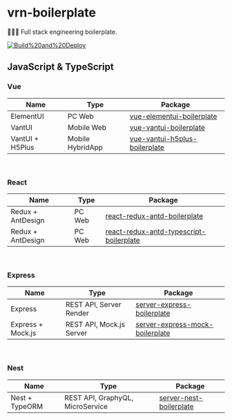 # vrn-boilerplate

🔧🔨🔩 Full stack engineering boilerplate.

[![Build%20and%20Deploy](https://github.com/vrn-deco/vrn-boilerplate/workflows/Build%20and%20Deploy/badge.svg)](https://github.com/vrn-deco/vrn-boilerplate/actions)

<!-- resource inject -->
<h2>JavaScript &amp; TypeScript</h2>
<p></p>

<h3>Vue</h3>
<p></p>

<table>
  <thead>
    <tr>
      <th>Name</th>
      <th>Type</th>
      <th>Package</th>
    </tr>
  </thead>
  <tbody>
    <tr>
      <td>ElementUI</td>
      <td>PC Web</td>
      <td>
        <a href="./javascript/vue/vue-elementui-boilerplate">vue-elementui-boilerplate</a>
      </td>
    </tr>
    <tr>
      <td>VantUI</td>
      <td>Mobile Web</td>
      <td>
        <a href="./javascript/vue/vue-vantui-boilerplate">vue-vantui-boilerplate</a>
      </td>
    </tr>
    <tr>
      <td>VantUI + H5Plus</td>
      <td>Mobile HybridApp</td>
      <td>
        <a href="./javascript/vue/vue-vantui-h5plus-boilerplate">vue-vantui-h5plus-boilerplate</a>
      </td>
    </tr>
  </tbody>
</table>
<br />
<h3>React</h3>
<p></p>

<table>
  <thead>
    <tr>
      <th>Name</th>
      <th>Type</th>
      <th>Package</th>
    </tr>
  </thead>
  <tbody>
    <tr>
      <td>Redux + AntDesign</td>
      <td>PC Web</td>
      <td>
        <a href="./javascript/react/react-redux-antd-boilerplate">react-redux-antd-boilerplate</a>
      </td>
    </tr>
    <tr>
      <td>Redux + AntDesign</td>
      <td>PC Web</td>
      <td>
        <a href="./javascript/react/react-redux-antd-typescript-boilerplate">react-redux-antd-typescript-boilerplate</a>
      </td>
    </tr>
  </tbody>
</table>
<br />
<h3>Express</h3>
<p></p>

<table>
  <thead>
    <tr>
      <th>Name</th>
      <th>Type</th>
      <th>Package</th>
    </tr>
  </thead>
  <tbody>
    <tr>
      <td>Express</td>
      <td>REST API, Server Render</td>
      <td>
        <a href="./javascript/express/server-express-boilerplate">server-express-boilerplate</a>
      </td>
    </tr>
    <tr>
      <td>Express + Mock.js</td>
      <td>REST API, Mock.js Server</td>
      <td>
        <a href="./javascript/express/server-express-mock-boilerplate">server-express-mock-boilerplate</a>
      </td>
    </tr>
  </tbody>
</table>
<br />
<h3>Nest</h3>
<p></p>

<table>
  <thead>
    <tr>
      <th>Name</th>
      <th>Type</th>
      <th>Package</th>
    </tr>
  </thead>
  <tbody>
    <tr>
      <td>Nest + TypeORM</td>
      <td>REST API, GraphyQL, MicroService</td>
      <td>
        <a href="./javascript/nest/server-nest-boilerplate">server-nest-boilerplate</a>
      </td>
    </tr>
  </tbody>
</table>
<br />


<!-- /resource inject -->
